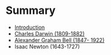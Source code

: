 # Summary

* [Introduction](README.md)
* [Charles Darwin (1809-1882)](chapter1.md)
* [Alexander Graham Bell (1847- 1922)](alexander_graham_bell_1847-_1922.md)
* Isaac Newton (1643-1727)

